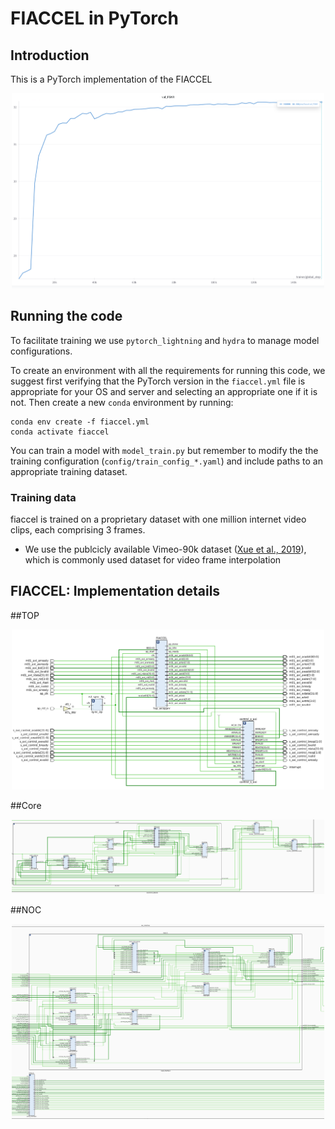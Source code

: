 # FIACCEL in PyTorch

## Introduction
This is a PyTorch implementation of the FIACCEL

<p align='center'>
    <img src="fig/val_psnr.png" width="500" center>
</p>

## Running the code
To facilitate training we use `pytorch_lightning` and `hydra` to manage model configurations.

To create an environment with all the requirements for running this code, we suggest first verifying that the PyTorch version in the `fiaccel.yml` file is appropriate for your OS and server and selecting an appropriate one if it is not.
Then create a new `conda` environment by running:
```
conda env create -f fiaccel.yml
conda activate fiaccel
```
You can train a model with `model_train.py` but remember to modify the the training configuration (`config/train_config_*.yaml`) and include paths to an appropriate training dataset.


### Training data

fiaccel is trained on a proprietary dataset with one million internet video clips, each comprising 3 frames.

- We use the publcicly available Vimeo-90k dataset ([Xue et al., 2019](https://arxiv.org/abs/1711.09078)), which is commonly used dataset for video frame interpolation

## FIACCEL: Implementation details

##TOP
<p align='center'>
    <img src="fig/FIACCEL_HW.png" width="500" center>
</p>

##Core
<p align='center'>
    <img src="fig/Core.png" width="500" center>
</p>

##NOC
<p align='center'>
    <img src="fig/NOC.png" width="500" center>
</p>
